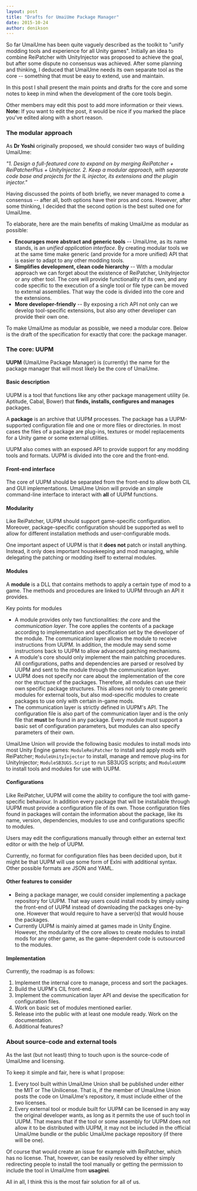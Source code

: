 ```yaml
---
layout: post
title: "Drafts for UmaiUme Package Manager"
date: 2015-10-24
author: denikson
---
```


So far UmaiUme has been quite vaguely described as the toolkit to "unify modding tools and experience for all Unity games". Initially an idea to combine ReiPatcher with UnityInjector was proposed to achieve the goal, but after some dispute no consensus was achieved.
After some planning and thinking, I deduced that UmaiUme needs its own separate tool as the core -- something that must be easy to extend, use and maintain.

In this post I shall present the main points and drafts for the core and some notes to keep in mind when the development of the core tools begin.

Other members may edit this post to add more information or their views.
**Note:** If you want to edit the post, it would be nice if you marked the place you've edited along with a short reason.

<!--more-->

### The modular approach

As **Dr Yoshi** originally proposed, we should consider two ways of building UmaiUme:

*"1. Design a full-featured core to expand on by merging ReiPatcher + ReiPatcherPlus + UnityInjector.
2. Keep a modular approach, with separate code base and projects for the IL injector, its extensions and the plugin injector."*

Having discussed the points of both briefly, we never managed to come a consensus -- after all, both options have their pros and cons.
However, after some thinking, I decided that the second option is the best suited one for UmaiUme.

To elaborate, here are the main benefits of making UmaiUme as modular as possible:

* **Encourages more abstract and generic tools** -- UmaiUme, as its name stands, is an *unified application interface*. By creating modular tools we at the same time make generic (and provide for a more unified) API that is easier to adapt to any other modding tools.
* **Simplifies development, clean code hierarchy** -- With a modular approach we can forget about the existence of ReiPatcher, UnityInjector or any other tool. The core will provide functionality of its own, and any code specific to the execution of a single tool or file type can be moved to external assemblies. That way the code is divided into the core and the extensions.
* **More developer-friendly** -- By exposing a rich API not only can we develop tool-specific extensions, but also any other developer can provide their own one.

To make UmaiUme as modular as possible, we need a modular core.
Below is the draft of the specification for exactly that core: the package manager.

### The core: UUPM

**UUPM** (UmaiUme Package Manager) is (currently) the name for the package manager that will most likely be the core of UmaiUme.

#### **Basic description**

UUPM is a tool that functions like any other package management utility (ie. Aptitude, Cabal, Bower) that **finds, installs, configures and manages** packages. 

A **package** is an archive that UUPM processes. The package has a UUPM-supported configuration file and one or more files or directories. In most cases the files of a package are plug-ins, textures or model replacements for a Unity game or some external utilities.

UUPM also comes with an exposed API to provide support for any modding tools and formats. UUPM is divided into the core and the front-end.

#### **Front-end interface**

The core of UUPM should be separated from the front-end to allow both CIL and GUI implementations. UmaiUme Union will provide an simple command-line interface to interact with **all** of UUPM functions.

#### **Modularity**

Like ReiPatcher, UUPM should support game-specific configuration. Moreover, package-specific configuration should be supported as well to allow for different installation methods and user-configurable mods.

One important aspect of UUPM is that it **does not** patch or install anything. Instead, it only does important housekeeping and mod managing, while delegating the patching or modding itself to external modules.

#### **Modules**

A **module** is a DLL that contains methods to apply a certain type of mod to a game. The methods and procedures are linked to UUPM through an API it provides.

Key points for modules

* A module provides only two functionalities: *the core*  and the *communication layer*. The core applies the contents of a package according to implementation and specification set by the developer of the module. The communication layer allows the module to receive instructions from UUPM. In addition, the module may send some instructions back to UUPM to allow advanced patching mechanisms.
* A module's core should only implement the main patching procedures. All configurations, paths and dependencies are parsed or resolved by UUPM and sent to the module through the communication layer.
* UUPM does not specify nor care about the implementation of the core nor the structure of the packages. Therefore, all modules can use their own specific package structures. This allows not only to create generic modules for external tools, but also mod-specific modules to create packages to use only with certain in-game mods.
* The communication layer is strictly defined in UUPM's API. The configuration file is also part of the communication layer and is the only file that **must** be found in any package. Every module must support a basic set of configuration parameters, but modules can also specify parameters of their own.

UmaiUme Union will provide the following basic modules to install mods into most Unity Engine games: `ModuleReiPatcher` to install and apply mods with ReiPatcher; `ModuleUnityInjector` to install, manage and remove plug-ins for UnityInjector; `ModuleSB3UGS.Script` to run SB3UGS scripts; and `ModuleUUPM` to install tools and modules for use with UUPM.

#### **Configurations**

Like ReiPatcher, UUPM will come the ability to configure the tool with game-specific behaviour. In addition every package that will be installable through UUPM must provide a configuration file of its own. Those configuration files found in packages will contain the information about the package, like its name, version, dependencies, modules to use and configurations specific to modules.

Users may edit the configurations manually through either an external text editor or with the help of UUPM.

Currently, no format for configuration files has been decided upon, but it might be that UUPM will use some form of ExIni with additional syntax.
Other possible formats are JSON and YAML.

#### **Other features to consider**

* Being a package manager, we could consider implementing a package repository for UUPM. That way users could install mods by simply using the front-end of UUPM instead of downloading the packages one-by-one. However that would require to have a server(s) that would house the packages.
* Currently UUPM is mainly aimed at games made in Unity Engine. However, the modularity of the core allows to create modules to install mods for any other game, as the game-dependent code is outsourced to the modules.

#### **Implementation**

Currently, the roadmap is as follows:

1. Implement the internal core to manage, process and sort the packages.
2. Build the UUPM's CIL front-end.
3. Implement the communication layer API and devise the specification for configuration files.
4. Work on basic set of modules mentioned earlier.
5. Release into the public with at least one module ready. Work on the documentation.
6. Additional features?

### About source-code and external tools

As the last (but not least) thing to touch upon is the source-code of UmaiUme and licensing.

To keep it simple and fair, here is what I propose:

1. Every tool built within UmaiUme Union shall be published under either the MIT or The Unilicense. That is, if the member of UmaiUme Union posts the code on UmaiUme's repository, it must include either of the two licenses.
2. Every external tool or module built for UUPM can be licensed in any way the original developer wants, as long as it permits the use of such tool in UUPM. That means that if the tool or some assembly for UUPM does not allow it to be distributed with UUPM, it may not be included in the official UmaiUme bundle or the public UmaiUme package repository (if there will be one).

Of course that would create an issue for example with ReiPatcher, which has no license. That, however, can be easily resolved by either simply redirecting people to install the tool manually or getting the permission to include the tool in UmaiUme from **usagirei**.

All in all, I think this is the most fair solution for all of us.